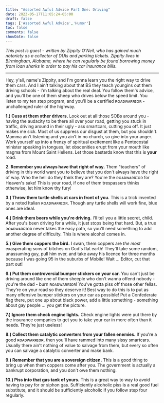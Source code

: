```yaml
---
title: "Assorted Awful Advice Part One: Driving"
date: 2023-05-17T11:05:24-05:00
draft: false
tags: ['Assorted Awful Advice','Humor']
toc: false
comments: false
showDate: false
---
```


*This post is guest - written by Zippity O'Neil, who has gained much notoriety as a collector of DUIs and parking tickets. Zippity lives in Birmingham, Alabama, where he can regularly be found borrowing money from loan sharks in order to pay his car insurance bills.*

---

Hey, y'all, name's Zippity, and I'm gonna learn you the right way to drive them cars. And I ain't talking about that BS they teach youngins out them driving schools - I'm talking about the real deal. You follow them's advice, and you'll be one of them sheep who drives below the speed limit. You listen to my ten step program, and you'll be a certified ʀᴏᴀᴅᴡᴀʀʀɪᴏʀ - unchallenged ruler of the highway.

**1.) Cuss at them other drivers.** Look out at all those SOBs around you - having the audacity to be there all over your road, getting you stuck in traffic, driving around in their ugly - ass smartcars, cutting you off. It just makes me sick. Most of us suppress our disgust at them, but you shouldn't. Mamma ain't listening and you ain't in no church, so give into your anger. Work yourself up into a frenzy of spiritual excitement like a Pentecostal minister speaking in tongues, let obscenities erupt from your mouth like magma from Mount Saint Hellens. Let those bastards know that this is **your** road.

**2. Remember you always have that right of way.** Them "teachers" of driving in this world want you to believe that you don't always have the right of way. Who the hell do they think they are? You're the ʀᴏᴀᴅᴡᴀʀʀɪᴏʀ for Heaven's sake! This is your road, if one of them trespassers thinks otherwise, let him know thy fury!

**3.) Throw them turtle shells at cars in front of you.** This is a trick invented by a noted Italian ʀᴏᴀᴅᴡᴀʀʀɪᴏʀ. Though any turtle shells will work fine, blue ones are ideal.

**4.) Drink them beers while you're driving.** I'll tell you a little secret, child. After you's been driving for a while, it just stops being that hard. But, a true ʀᴏᴀᴅᴡᴀʀʀɪᴏʀ never takes the easy path, so you'll need something to add another degree of difficulty. This is where alcohol comes in.

**5.) Give them coppers the bird.** I swan, them coppers are *the most* exasperating sons of bitches on God's flat earth! They'll take some random, unassuming guy, pull him over, and take away his licence for three months because I was going 95 in the suburbs of Mobile! Wait ... Editor, cut that part out!

**6.) Put them controversial bumper stickers on your car.** You can't just be driving around like one of them sheeple who don't wanna offend nobody - you're the dad - burn ʀᴏᴀᴅᴡᴀʀʀɪᴏʀ! You've gotta piss off those other fellas. They're on your road so they deserve it! Best way to do this is to put as many offensive bumper stickers on your car as possible! Put a Confederate flag there, put one up about black power, add a little something - something about gay people ... you get the picture.

**7.) Ignore them check engine lights.** Check engine lights were put there by the insurance companies to get you to take your car in more often than it needs. They're just useless!

**8.) Collect them catalytic converters from your fallen enemies.** If you're a good ʀᴏᴀᴅᴡᴀʀʀɪᴏʀ, then you'll have rammed into many sissy smartcars. Usually there ain't nothing of value to salvage from them, but every so often you can salvage a catalytic converter and make bank.

**9.) Remember that you are a sovereign citizen.** This is a good thing to bring up when them coppers come after you. The government is actually a bankrupt corporation, and you don't owe them nothing.

**10.) Piss into that gas tank of yours.** This is a great way to way to avoid having to pay for or siphon gas. Sufficiently alcoholic piss is a real good fuel substitute, and it should be sufficiently alcoholic if you follow step four regularly. 
